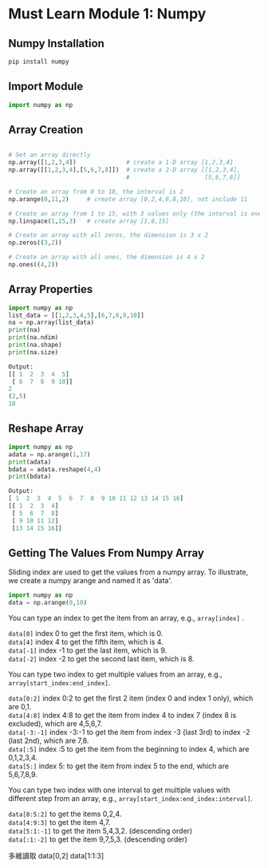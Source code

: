 # Must Learn Module 1: Numpy

## Numpy Installation
```python
pip install numpy
```

## Import Module
```python
import numpy as np
```

## Array Creation
```python

# Set an array directly
np.array([1,2,3,4])              # create a 1-D array [1,2,3,4]
np.array([[1,2,3,4],[5,6,7,8]])  # create a 2-D array [[1,2,3,4],
                                 #                     [5,6,7,8]]

# Create an array from 0 to 10, the interval is 2
np.arange(0,11,2)     # create array [0,2,4,6,8,10], not include 11

# Create an array from 1 to 15, with 3 values only (the interval is evenly divided into 3)
np.linspace(1,15,3)   # create array [1,8,15]

# Create an array with all zeros, the dimension is 3 x 2
np.zeros((3,2))

# Create an array with all ones, the dimension is 4 x 2
np.ones((4,2))
```

## Array Properties
```python
import numpy as np
list_data = [[1,2,3,4,5],[6,7,8,9,10]]
na = np.array(list_data)
print(na)
print(na.ndim)
print(na.shape)
print(na.size)

Output:
[[ 1  2  3  4  5]
 [ 6  7  8  9 10]]
2
(2,5)
10
```

## Reshape Array
```python
import numpy as np
adata = np.arange(1,17)
print(adata)
bdata = adata.reshape(4,4)
print(bdata)

Output:
[ 1  2  3  4  5  6  7  8  9 10 11 12 13 14 15 16]
[[ 1  2  3  4]
 [ 5  6  7  8]
 [ 9 10 11 12]
 [13 14 15 16]]
```

## Getting The Values From Numpy Array
Sliding index are used to get the values from a numpy array.
To illustrate, we create a numpy arange and named it as 'data'.
```python
import numpy as np
data = np.arange(0,10)
```

You can type an index to get the item from an array, e.g., ```array[index]``` .<br/>

```data[0]``` index 0 to get the first item, which is 0.<br/>
```data[4]``` index 4 to get the fifth item, which is 4.<br/>
```data[-1]``` index -1 to get the last item, which is 9.<br/>
```data[-2]``` index -2 to get the second last item, which is 8.<br/>

You can type two index to get multiple values from an array, e.g., ```array[start_index:end_index]```. <br/>

```data[0:2]``` index 0:2 to get the first 2 item (index 0 and index 1 only), which are 0,1.<br/>
```data[4:8]``` index 4:8 to get the item from index 4 to index 7 (index 8 is excluded), which are 4,5,6,7.<br/>
```data[-3:-1]``` index -3:-1 to get the item from index -3 (last 3rd) to index -2 (last 2nd), which are 7,8.<br/>
```data[:5]``` index :5 to get the item from the beginning to index 4, which are 0,1,2,3,4.<br/>
```data[5:]``` index 5: to get the item from index 5 to the end, which are 5,6,7,8,9.<br/>

You can type two index with one interval to get multiple values with different step from an array, e.g., ```array[start_index:end_index:interval]```. <br/>

```data[0:5:2]``` to get the items 0,2,4.<br/>
```data[4:9:3]``` to get the item 4,7.<br/>
```data[5:1:-1]``` to get the item 5,4,3,2. (descending order)<br/>
```data[:1:-2]``` to get the item 9,7,5,3. (descending order)<br/>

多維讀取
data[0,2]
data[1:1:3]
